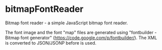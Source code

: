 bitmapFontReader
================

Bitmap font reader - a simple JavaScript bitmap font reader.


The font image and the font "map" files are generated using "fontbuilder - Bitmap font generator" (https://code.google.com/p/fontbuilder/).
The XML is converted to JSON/JSONP before is used.

